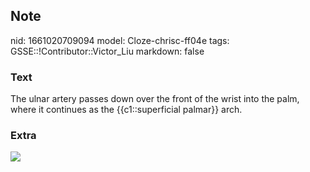 ## Note
nid: 1661020709094
model: Cloze-chrisc-ff04e
tags: GSSE::!Contributor::Victor_Liu
markdown: false

### Text
The ulnar artery passes down over the front of the wrist into the palm, where it continues as the {{c1::superficial palmar}} arch.

### Extra
<img src= 
"Diagrammatic-representation-of-the-superficial-and-deep-palmar-arches-of-the-hand_Q640.jpg">
